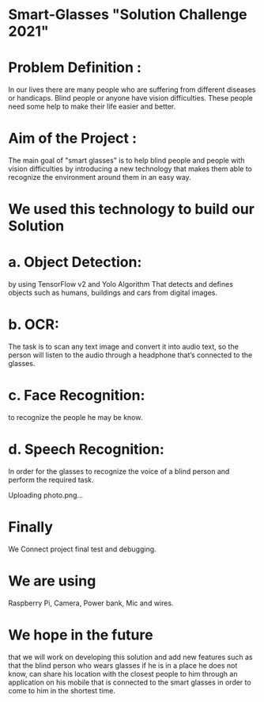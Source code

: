 # Smart-Glasses "Solution Challenge 2021"

# Problem Definition :
In our lives there are many people who are suffering from different
diseases or handicaps. Blind people or anyone have vision
difficulties. These people need some help to make their life easier
and better.

# Aim of the Project :
The main goal of "smart glasses" is to help blind people and people
with vision difficulties by introducing a new technology that makes
them able to recognize the environment around them in an easy way.

# We used this technology to build our Solution
# a. Object Detection: 
by using TensorFlow v2 and Yolo Algorithm
That detects and defines objects such as humans, buildings and cars
from digital images.
# b. OCR: 
The task is to scan any text image and convert it into audio
text, so the person will listen to the audio through a headphone that’s
connected to the glasses.
# c. Face Recognition: 
to recognize the people he may be know.
# d. Speech Recognition: 
In order for the glasses to recognize the
voice of a blind person and perform the required task.

Uploading photo.png…



# Finally
We Connect project final test and debugging.

# We are using
Raspberry Pi, Camera, Power bank, Mic and wires.

# We hope in the future
that we will work on developing this
solution and add new features such as that the blind person who
wears glasses if he is in a place he does not know, can share his
location with the closest people to him through an application on his
mobile that is connected to the smart glasses in order to come to him
in the shortest time.
